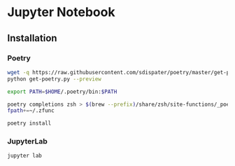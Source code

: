 # Jupyter Notebook

## Installation

### Poetry

```sh
wget -q https://raw.githubusercontent.com/sdispater/poetry/master/get-poetry.py
python get-poetry.py --preview

export PATH=$HOME/.poetry/bin:$PATH

poetry completions zsh > $(brew --prefix)/share/zsh/site-functions/_poetry
fpath+=~/.zfunc

poetry install
```

### JupyterLab

```sh
jupyter lab
```